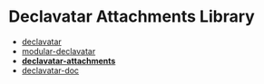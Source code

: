 # Declavatar Attachments Library

* [declavatar](https://github.com/kb10uy/declavatar)
* [modular-declavatar](https://github.com/kb10uy/modular-declavatar)
* **[declavatar-attachments](https://github.com/kb10uy/declavatar-attachments)**
* [declavatar-doc](https://github.com/kb10uy/declavatar-doc)
